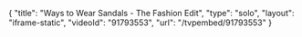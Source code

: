 {
    "title": "Ways to Wear Sandals - The Fashion Edit",
    "type": "solo",
    "layout": "iframe-static",
    "videoId": "91793553",
    "url": "\/tvpembed\/91793553"
}